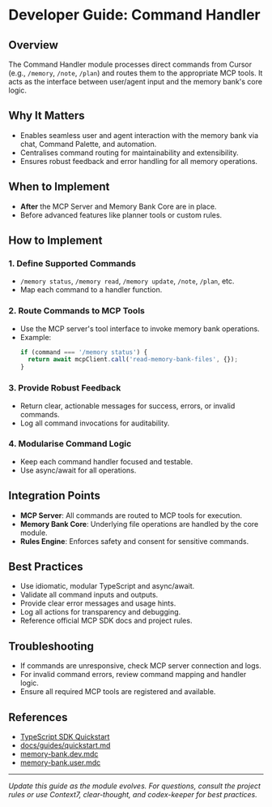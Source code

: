 # Developer Guide: Command Handler

## Overview
The Command Handler module processes direct commands from Cursor (e.g., `/memory`, `/note`, `/plan`) and routes them to the appropriate MCP tools. It acts as the interface between user/agent input and the memory bank's core logic.

## Why It Matters
- Enables seamless user and agent interaction with the memory bank via chat, Command Palette, and automation.
- Centralises command routing for maintainability and extensibility.
- Ensures robust feedback and error handling for all memory operations.

## When to Implement
- **After** the MCP Server and Memory Bank Core are in place.
- Before advanced features like planner tools or custom rules.

## How to Implement
### 1. Define Supported Commands
- `/memory status`, `/memory read`, `/memory update`, `/note`, `/plan`, etc.
- Map each command to a handler function.

### 2. Route Commands to MCP Tools
- Use the MCP server's tool interface to invoke memory bank operations.
- Example:
  ```ts
  if (command === '/memory status') {
    return await mcpClient.call('read-memory-bank-files', {});
  }
  ```

### 3. Provide Robust Feedback
- Return clear, actionable messages for success, errors, or invalid commands.
- Log all command invocations for auditability.

### 4. Modularise Command Logic
- Keep each command handler focused and testable.
- Use async/await for all operations.

## Integration Points
- **MCP Server**: All commands are routed to MCP tools for execution.
- **Memory Bank Core**: Underlying file operations are handled by the core module.
- **Rules Engine**: Enforces safety and consent for sensitive commands.

## Best Practices
- Use idiomatic, modular TypeScript and async/await.
- Validate all command inputs and outputs.
- Provide clear error messages and usage hints.
- Log all actions for transparency and debugging.
- Reference official MCP SDK docs and project rules.

## Troubleshooting
- If commands are unresponsive, check MCP server connection and logs.
- For invalid command errors, review command mapping and handler logic.
- Ensure all required MCP tools are registered and available.

## References
- [TypeScript SDK Quickstart](https://github.com/modelcontextprotocol/typescript-sdk)
- [docs/guides/quickstart.md](../guides/quickstart.md)
- [memory-bank.dev.mdc](../../.cursor/rules/memory-bank.dev.mdc)
- [memory-bank.user.mdc](../../.cursor/rules/memory-bank.user.mdc)

---
*Update this guide as the module evolves. For questions, consult the project rules or use Context7, clear-thought, and codex-keeper for best practices.*
